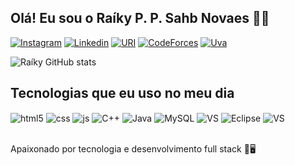 ## Olá! Eu sou o Raíky P. P. Sahb Novaes 👋😁

[![Instagram](https://img.shields.io/badge/Instagram-E4405F?style=for-the-badge&logo=instagram&logoColor=white)](https://www.instagram.com/raiky_sahb/)
[![Linkedin](https://img.shields.io/badge/LinkedIn-0077B5?style=for-the-badge&logo=linkedin&logoColor=white)](https://www.linkedin.com/in/raiky-prezotto-pereira-sahb-novaes-103108223/)
[![URI](https://img.shields.io/badge/Beecrowd-yellow?style=for-the-badge)](https://www.beecrowd.com.br/judge/pt/profile/625080)
[![CodeForces](https://img.shields.io/badge/Codeforces-445f9d?style=for-the-badge&logo=Codeforces&logoColor=white)](https://codeforces.com/profile/raiky_r4)
[![Uva](https://img.shields.io/badge/UVA-online_Juged-red?style=for-the-badge&logo)](https://uhunt.onlinejudge.org/id/1333437)


<!---->

![Raíky GitHub stats](https://github-readme-stats.vercel.app/api/top-langs/?username=Raikyr4&theme=dracula&count_private=true)
<!--![Raíky GitHub stats](https://github-readme-stats.vercel.app/api?username=Raikyr4&theme=dracula&count_private=true)-->

## Tecnologias que eu uso no meu dia

<div style="display: inline_block">
  <img align="center" alt="html5" src="https://img.shields.io/badge/HTML5-E34F26?style=for-the-badge&logo=html5&logoColor=white" />
  <img align="center" alt="css" src="https://img.shields.io/badge/CSS3-1572B6?style=for-the-badge&logo=css3&logoColor=white" />
  <img align="center" alt="js" src="https://img.shields.io/badge/JavaScript-F7DF1E?style=for-the-badge&logo=javascript&logoColor=black" />
  <img align="center" alt="C++" src="https://img.shields.io/badge/C%2B%2B-00599C?style=for-the-badge&logo=c%2B%2B&logoColor=white" />
  <img align="center" alt="Java" src="https://img.shields.io/badge/Java-ED8B00?style=for-the-badge&logo=openjdk&logoColor=white" />
  <img align="center" alt="MySQL" src="https://img.shields.io/badge/MySQL-00000F?style=for-the-badge&logo=mysql&logoColor=white" />
  <img align="center" alt="VS" src="https://img.shields.io/badge/PHP-777BB4?style=for-the-badge&logo=php&logoColor=white" />
  <img align="center" alt="Eclipse" src="https://img.shields.io/badge/Eclipse-2C2255?style=for-the-badge&logo=eclipse&logoColor=white" />
  <img align="center" alt="VS" src="https://img.shields.io/badge/Visual_Studio_Code-0078D4?style=for-the-badge&logo=visual%20studio%20code&logoColor=white" />
</div><br/>



Apaixonado por tecnologia e desenvolvimento full stack 👾🖥️


<!--### Últimos Projetos:>

    

